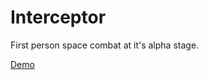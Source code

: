 # Interceptor

First person space combat at it's alpha stage.

<a href="http://lvl001.org/users/elmokelmo/interceptor">Demo</a>
